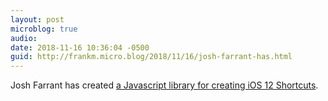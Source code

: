 ```yaml
---
layout: post
microblog: true
audio: 
date: 2018-11-16 10:36:04 -0500
guid: http://frankm.micro.blog/2018/11/16/josh-farrant-has.html
---
```

Josh Farrant has created [a Javascript library for creating iOS 12 Shortcuts](https://medium.com/@JoshFarrant/creating-ios-12-shortcuts-with-javascript-and-shortcuts-js-942420ca9904). 

